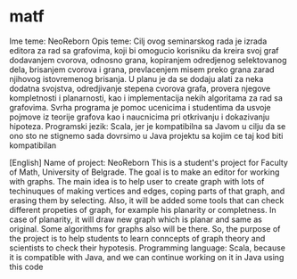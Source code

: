 # matf

Ime teme: NeoReborn
Opis teme: Cilj ovog seminarskog rada je izrada editora za rad sa grafovima, koji bi omogucio korisniku da kreira svoj graf dodavanjem cvorova, odnosno grana, kopiranjem odredjenog selektovanog dela, brisanjem cvorova i grana, prevlacenjem misem preko grana zarad njihovog istovremenog brisanja. U planu je da se dodaju alati za neka dodatna svojstva, odredjivanje stepena cvorova grafa, provera njegove kompletnosti i planarnosti, kao i implementacija nekih algoritama za rad sa grafovima. Svrha programa je pomoc ucenicima i studentima da usvoje pojmove iz teorije grafova kao i naucnicima pri otkrivanju i dokazivanju hipoteza. 
Programski jezik: Scala, jer je kompatibilna sa Javom u cilju da se ono sto ne stignemo sada dovrsimo u Java projektu sa kojim ce taj kod biti kompatibilan

[English]
Name of project: NeoReborn
This is a student's project for Faculty of Math, University of Belgrade. The goal is to make an editor for working with graphs. The main idea is to help user to create graph with lots of techinuques of making vertices and edges, coping parts of that graph, and erasing them by selecting. Also, it will be added some tools that can check different propeties of graph, for example his planarity or completness. In case of planarity, it will draw new graph which is planar and same as original. Some algorithms for graphs also will be there. So, the purpose of the project is to help students to learn conncepts of graph theory and scientists to check their hypotesis. 
Programming language: Scala, because it is compatible with Java, and we can continue working on it in Java using this code
